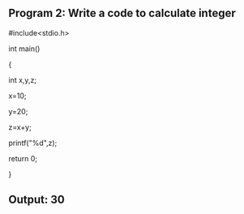 ## Program 2: Write a code to calculate integer

#include<stdio.h>

int main()

{

int x,y,z;

x=10;

y=20;

z=x+y;

printf("%d",z);

return 0;

}

## Output: 30
